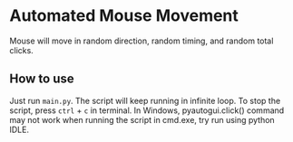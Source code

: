 # Automated Mouse Movement

Mouse will move in random direction, random timing, and random total clicks.

## How to use

Just run `main.py`.
The script will keep running in infinite loop.
To stop the script, press `ctrl` + `c` in terminal.
In Windows, pyautogui.click() command may not work when running the script in cmd.exe, try run using python IDLE.

